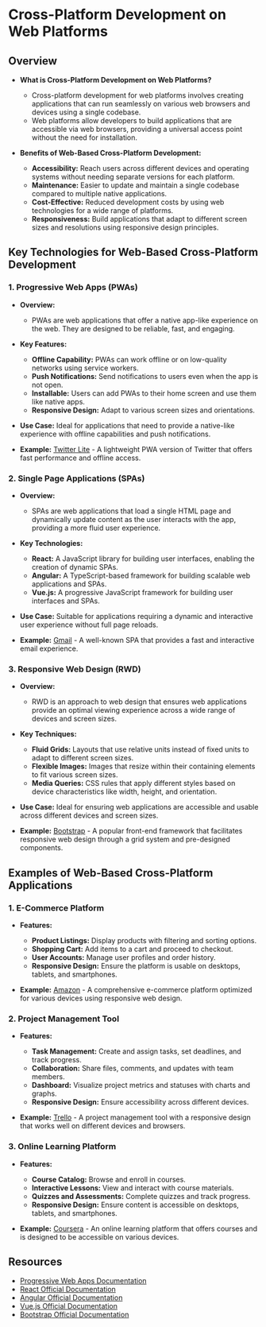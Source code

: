 # Cross-Platform Development on Web Platforms

## Overview
- **What is Cross-Platform Development on Web Platforms?**
  - Cross-platform development for web platforms involves creating applications that can run seamlessly on various web browsers and devices using a single codebase.
  - Web platforms allow developers to build applications that are accessible via web browsers, providing a universal access point without the need for installation.

- **Benefits of Web-Based Cross-Platform Development:**
  - **Accessibility:** Reach users across different devices and operating systems without needing separate versions for each platform.
  - **Maintenance:** Easier to update and maintain a single codebase compared to multiple native applications.
  - **Cost-Effective:** Reduced development costs by using web technologies for a wide range of platforms.
  - **Responsiveness:** Build applications that adapt to different screen sizes and resolutions using responsive design principles.

## Key Technologies for Web-Based Cross-Platform Development

### 1. **Progressive Web Apps (PWAs)**
- **Overview:**
  - PWAs are web applications that offer a native app-like experience on the web. They are designed to be reliable, fast, and engaging.

- **Key Features:**
  - **Offline Capability:** PWAs can work offline or on low-quality networks using service workers.
  - **Push Notifications:** Send notifications to users even when the app is not open.
  - **Installable:** Users can add PWAs to their home screen and use them like native apps.
  - **Responsive Design:** Adapt to various screen sizes and orientations.

- **Use Case:** Ideal for applications that need to provide a native-like experience with offline capabilities and push notifications.

- **Example:** [Twitter Lite](https://mobile.twitter.com) - A lightweight PWA version of Twitter that offers fast performance and offline access.

### 2. **Single Page Applications (SPAs)**
- **Overview:**
  - SPAs are web applications that load a single HTML page and dynamically update content as the user interacts with the app, providing a more fluid user experience.

- **Key Technologies:**
  - **React:** A JavaScript library for building user interfaces, enabling the creation of dynamic SPAs.
  - **Angular:** A TypeScript-based framework for building scalable web applications and SPAs.
  - **Vue.js:** A progressive JavaScript framework for building user interfaces and SPAs.

- **Use Case:** Suitable for applications requiring a dynamic and interactive user experience without full page reloads.

- **Example:** [Gmail](https://mail.google.com) - A well-known SPA that provides a fast and interactive email experience.

### 3. **Responsive Web Design (RWD)**
- **Overview:**
  - RWD is an approach to web design that ensures web applications provide an optimal viewing experience across a wide range of devices and screen sizes.

- **Key Techniques:**
  - **Fluid Grids:** Layouts that use relative units instead of fixed units to adapt to different screen sizes.
  - **Flexible Images:** Images that resize within their containing elements to fit various screen sizes.
  - **Media Queries:** CSS rules that apply different styles based on device characteristics like width, height, and orientation.

- **Use Case:** Ideal for ensuring web applications are accessible and usable across different devices and screen sizes.

- **Example:** [Bootstrap](https://getbootstrap.com) - A popular front-end framework that facilitates responsive web design through a grid system and pre-designed components.

## Examples of Web-Based Cross-Platform Applications

### 1. **E-Commerce Platform**
- **Features:**
  - **Product Listings:** Display products with filtering and sorting options.
  - **Shopping Cart:** Add items to a cart and proceed to checkout.
  - **User Accounts:** Manage user profiles and order history.
  - **Responsive Design:** Ensure the platform is usable on desktops, tablets, and smartphones.

- **Example:** [Amazon](https://www.amazon.com) - A comprehensive e-commerce platform optimized for various devices using responsive web design.

### 2. **Project Management Tool**
- **Features:**
  - **Task Management:** Create and assign tasks, set deadlines, and track progress.
  - **Collaboration:** Share files, comments, and updates with team members.
  - **Dashboard:** Visualize project metrics and statuses with charts and graphs.
  - **Responsive Design:** Ensure accessibility across different devices.

- **Example:** [Trello](https://trello.com) - A project management tool with a responsive design that works well on different devices and browsers.

### 3. **Online Learning Platform**
- **Features:**
  - **Course Catalog:** Browse and enroll in courses.
  - **Interactive Lessons:** View and interact with course materials.
  - **Quizzes and Assessments:** Complete quizzes and track progress.
  - **Responsive Design:** Ensure content is accessible on desktops, tablets, and smartphones.

- **Example:** [Coursera](https://www.coursera.org) - An online learning platform that offers courses and is designed to be accessible on various devices.

## Resources
- [Progressive Web Apps Documentation](https://web.dev/progressive-web-apps/)
- [React Official Documentation](https://reactjs.org/docs/getting-started.html)
- [Angular Official Documentation](https://angular.io/docs)
- [Vue.js Official Documentation](https://vuejs.org/v2/guide/)
- [Bootstrap Official Documentation](https://getbootstrap.com/docs/5.1/getting-started/introduction/)

